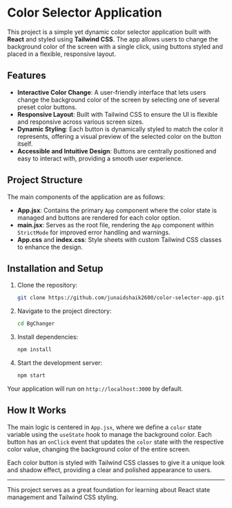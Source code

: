 # Color Selector Application

This project is a simple yet dynamic color selector application built with **React** and styled using **Tailwind CSS**. The app allows users to change the background color of the screen with a single click, using buttons styled and placed in a flexible, responsive layout.

## Features

- **Interactive Color Change**: A user-friendly interface that lets users change the background color of the screen by selecting one of several preset color buttons.
- **Responsive Layout**: Built with Tailwind CSS to ensure the UI is flexible and responsive across various screen sizes.
- **Dynamic Styling**: Each button is dynamically styled to match the color it represents, offering a visual preview of the selected color on the button itself.
- **Accessible and Intuitive Design**: Buttons are centrally positioned and easy to interact with, providing a smooth user experience.

## Project Structure

The main components of the application are as follows:

- **App.jsx**: Contains the primary `App` component where the color state is managed and buttons are rendered for each color option.
- **main.jsx**: Serves as the root file, rendering the `App` component within `StrictMode` for improved error handling and warnings.
- **App.css** and **index.css**: Style sheets with custom Tailwind CSS classes to enhance the design.

## Installation and Setup

1. Clone the repository:
   ```bash
   git clone https://github.com/junaidshaik2600/color-selector-app.git
   ```

2. Navigate to the project directory:
   ```bash
   cd BgChanger
   ```

3. Install dependencies:
   ```bash
   npm install
   ```

4. Start the development server:
   ```bash
   npm start
   ```

Your application will run on `http://localhost:3000` by default.

## How It Works

The main logic is centered in `App.jsx`, where we define a `color` state variable using the `useState` hook to manage the background color. Each button has an `onClick` event that updates the `color` state with the respective color value, changing the background color of the entire screen.

Each color button is styled with Tailwind CSS classes to give it a unique look and shadow effect, providing a clear and polished appearance to users.

---

This project serves as a great foundation for learning about React state management and Tailwind CSS styling.
